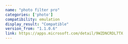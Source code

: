 ```yaml
---
name: "photo filter pro"
categories: ['photo']
compatibility: emulation
display_result: "Compatible"
version_from: "1.1.0.6"
link: https://apps.microsoft.com/detail/9WZDNCRDL7TX
---
```

